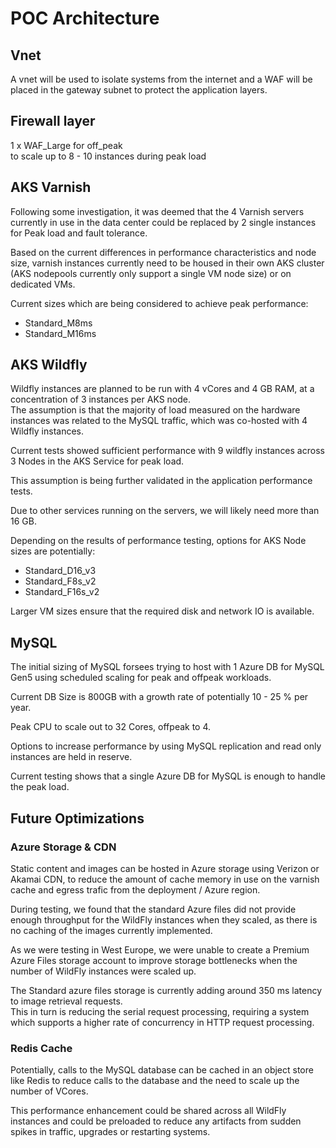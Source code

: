 # POC Architecture

## Vnet

A vnet will be used to isolate systems from the internet and a WAF will be placed in the gateway subnet to protect the application layers.

## Firewall layer

1 x WAF_Large for off_peak  
to scale up to 8 - 10 instances during peak load

## AKS Varnish

Following some investigation, it was deemed that the 4 Varnish servers currently in use in the data center could be replaced by 2 single instances for Peak load and fault tolerance. 

Based on the current differences in performance characteristics and node size, varnish instances currently need to be housed in their own AKS cluster (AKS nodepools currently only support a single VM node size) or on dedicated VMs.

Current sizes which are being considered to achieve peak performance:

- Standard_M8ms  
- Standard_M16ms

## AKS Wildfly

Wildfly instances are planned to be run with 4 vCores and 4 GB RAM, at a concentration of 3 instances per AKS node.  
The assumption is that the majority of load measured on the hardware instances was related to the MySQL traffic, which was co-hosted with 4 Wildfly instances.  

Current tests showed sufficient performance with 9 wildfly instances across 3 Nodes in the AKS Service for peak load.

This assumption is being further validated in the application performance tests.

Due to other services running on the servers, we will likely need more than 16 GB.

Depending on the results of performance testing, options for AKS Node sizes are potentially:

- Standard_D16_v3	
- Standard_F8s_v2
- Standard_F16s_v2

Larger VM sizes ensure that the required disk and network IO is available. 

## MySQL

The initial sizing of MySQL forsees trying to host with 1 Azure DB for MySQL Gen5 using scheduled scaling for peak and offpeak workloads.

Current DB Size is 800GB with a growth rate of potentially 10 - 25 % per year.

Peak CPU to scale out to 32 Cores, offpeak to 4.

Options to increase performance by using MySQL replication and read only instances are held in reserve.

Current testing shows that a single Azure DB for MySQL is enough to handle the peak load.

## Future Optimizations

### Azure Storage & CDN

Static content and images can be hosted in Azure storage using Verizon or Akamai CDN, to reduce the amount of cache memory in use on the varnish cache and egress trafic from the deployment / Azure region. 

During testing, we found that the standard Azure files did not provide enough throughput for the WildFly instances when they scaled, as there is no caching of the images currently implemented.

As we were testing in West Europe, we were unable to create a Premium Azure Files storage account to improve storage bottlenecks when the number of WildFly instances were scaled up.

The Standard azure files storage is currently adding around 350 ms latency to image retrieval requests.  
This in turn is reducing the serial request processing, requiring a system which supports a higher rate of concurrency in HTTP request processing.

### Redis Cache

Potentially, calls to the MySQL database can be cached in an object store like Redis to reduce calls to the database and the need to scale up the number of VCores.

This performance enhancement could be shared across all WildFly instances and could be preloaded to reduce any artifacts from sudden spikes in traffic, upgrades or restarting systems.
